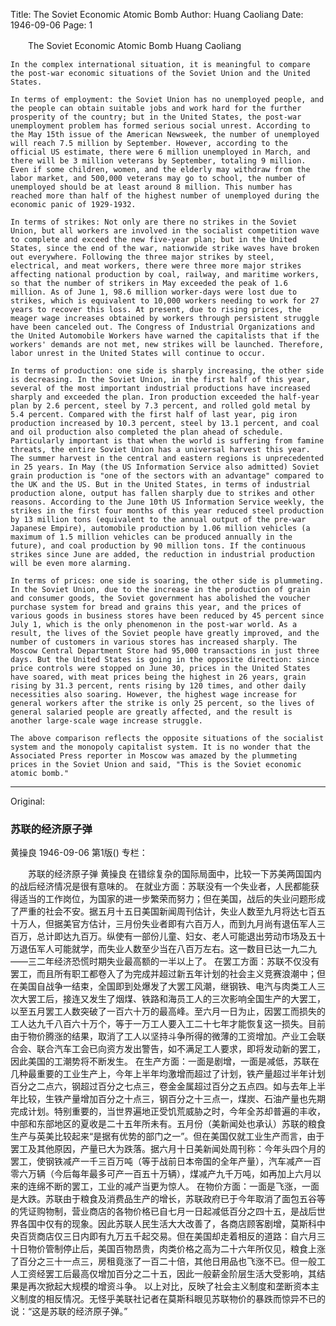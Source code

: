Title: The Soviet Economic Atomic Bomb
Author: Huang Caoliang
Date: 1946-09-06
Page: 1

　　The Soviet Economic Atomic Bomb
    Huang Caoliang

    In the complex international situation, it is meaningful to compare the post-war economic situations of the Soviet Union and the United States.

    In terms of employment: the Soviet Union has no unemployed people, and the people can obtain suitable jobs and work hard for the further prosperity of the country; but in the United States, the post-war unemployment problem has formed serious social unrest. According to the May 15th issue of the American Newsweek, the number of unemployed will reach 7.5 million by September. However, according to the official US estimate, there were 6 million unemployed in March, and there will be 3 million veterans by September, totaling 9 million. Even if some children, women, and the elderly may withdraw from the labor market, and 500,000 veterans may go to school, the number of unemployed should be at least around 8 million. This number has reached more than half of the highest number of unemployed during the economic panic of 1929-1932.

    In terms of strikes: Not only are there no strikes in the Soviet Union, but all workers are involved in the socialist competition wave to complete and exceed the new five-year plan; but in the United States, since the end of the war, nationwide strike waves have broken out everywhere. Following the three major strikes by steel, electrical, and meat workers, there were three more major strikes affecting national production by coal, railway, and maritime workers, so that the number of strikers in May exceeded the peak of 1.6 million. As of June 1, 98.6 million worker-days were lost due to strikes, which is equivalent to 10,000 workers needing to work for 27 years to recover this loss. At present, due to rising prices, the meager wage increases obtained by workers through persistent struggle have been canceled out. The Congress of Industrial Organizations and the United Automobile Workers have warned the capitalists that if the workers' demands are not met, new strikes will be launched. Therefore, labor unrest in the United States will continue to occur.

    In terms of production: one side is sharply increasing, the other side is decreasing. In the Soviet Union, in the first half of this year, several of the most important industrial productions have increased sharply and exceeded the plan. Iron production exceeded the half-year plan by 2.6 percent, steel by 7.3 percent, and rolled gold metal by 5.4 percent. Compared with the first half of last year, pig iron production increased by 10.3 percent, steel by 13.1 percent, and coal and oil production also completed the plan ahead of schedule. Particularly important is that when the world is suffering from famine threats, the entire Soviet Union has a universal harvest this year. The summer harvest in the central and eastern regions is unprecedented in 25 years. In May (the US Information Service also admitted) Soviet grain production is "one of the sectors with an advantage" compared to the UK and the US. But in the United States, in terms of industrial production alone, output has fallen sharply due to strikes and other reasons. According to the June 10th US Information Service weekly, the strikes in the first four months of this year reduced steel production by 13 million tons (equivalent to the annual output of the pre-war Japanese Empire), automobile production by 1.06 million vehicles (a maximum of 1.5 million vehicles can be produced annually in the future), and coal production by 90 million tons. If the continuous strikes since June are added, the reduction in industrial production will be even more alarming.

    In terms of prices: one side is soaring, the other side is plummeting. In the Soviet Union, due to the increase in the production of grain and consumer goods, the Soviet government has abolished the voucher purchase system for bread and grains this year, and the prices of various goods in business stores have been reduced by 45 percent since July 1, which is the only phenomenon in the post-war world. As a result, the lives of the Soviet people have greatly improved, and the number of customers in various stores has increased sharply. The Moscow Central Department Store had 95,000 transactions in just three days. But the United States is going in the opposite direction: since price controls were stopped on June 30, prices in the United States have soared, with meat prices being the highest in 26 years, grain rising by 31.3 percent, rents rising by 120 times, and other daily necessities also soaring. However, the highest wage increase for general workers after the strike is only 25 percent, so the lives of general salaried people are greatly affected, and the result is another large-scale wage increase struggle.

    The above comparison reflects the opposite situations of the socialist system and the monopoly capitalist system. It is no wonder that the Associated Press reporter in Moscow was amazed by the plummeting prices in the Soviet Union and said, "This is the Soviet economic atomic bomb."



<hr /> 

Original: 


### 苏联的经济原子弹
黄操良
1946-09-06
第1版()
专栏：

　　苏联的经济原子弹
    黄操良
    在错综复杂的国际局面中，比较一下苏美两国国内的战后经济情况是很有意味的。
    在就业方面：苏联没有一个失业者，人民都能获得适当的工作岗位，为国家的进一步繁荣而努力；但在美国，战后的失业问题形成了严重的社会不安。据五月十五日美国新闻周刊估计，失业人数至九月将达七百五十万人，但据美官方估计，三月份失业者即有六百万人，而到九月尚有退伍军人三百万，总计即达九百万。纵使有一部份儿童、妇女、老人可能退出劳动市场及五十万退伍军人可能就学，而失业人数至少当在八百万左右。这一数目已达一九二九——三二年经济恐慌时期失业最高额的一半以上了。
    在罢工方面：苏联不仅没有罢工，而且所有职工都卷入了为完成并超过新五年计划的社会主义竞赛浪潮中；但在美国自战争一结束，全国即到处爆发了大罢工风潮，继钢铁、电汽与肉类工人三次大罢工后，接连又发生了烟煤、铁路和海员工人的三次影响全国生产的大罢工，以至五月罢工人数突破了一百六十万的最高峰。至六月一日为止，因罢工而损失的工人达九千八百六十万个，等于一万工人要入工二十七年才能恢复这一损失。目前由于物价腾涨的结果，取消了工人以坚持斗争所得的微薄的工资增加。产业工会联合会、联合汽车工会已向资方发出警告，如不满足工人要求，即将发动新的罢工，因此美国的工潮势将不断发生。
    在生产方面：一面是剧增，一面是减低，苏联在几种最重要的工业生产上，今年上半年均激增而超过了计划，铁产量超过半年计划百分之二点六，钢超过百分之七点三，卷金金属超过百分之五点四。如与去年上半年比较，生铁产量增加百分之十点三，钢百分之十三点一，煤炭、石油产量也先期完成计划。特别重要的，当世界遍地正受饥荒威胁之时，今年全苏却普遍的丰收，中部和东部地区的夏收是二十五年所未有。五月份（美新闻处也承认）苏联的粮食生产与英美比较起来“是据有优势的部门之一”。但在美国仅就工业生产而言，由于罢工及其他原因，产量已大为跌落。据六月十日美新闻处周刊称：今年头四个月的罢工，使钢铁减产一千三百万吨（等于战前日本帝国的全年产量），汽车减产一百零六万辆（今后每年最多可产一百五十万辆），煤减产九千万吨，如再加上六月以来的连绵不断的罢工，工业的减产当更为惊人。
    在物价方面：一面是飞涨，一面是大跌。苏联由于粮食及消费品生产的增长，苏联政府已于今年取消了面包五谷等的凭证购物制，营业商店的各物价格已自七月一日起减低百分之四十五，是战后世界各国中仅有的现象。因此苏联人民生活大大改善了，各商店顾客剧增，莫斯科中央百货商店仅三日内即有九万五千起交易。但在美国却走着相反的道路：自六月三十日物价管制停止后，美国百物昂贵，肉类价格之高为二十六年所仅见，粮食上涨了百分之三十一点三，房租竟涨了一百二十倍，其他日用品也飞涨不已。但一般工人工资经罢工后最高仅增加百分之二十五，因此一般薪金阶层生活大受影响，其结果是再次掀起大规模的增资斗争。
    以上对比，反映了社会主义制度和垄断资本主义制度的相反情况。无怪乎美联社记者在莫斯科眼见苏联物价的暴跌而惊异不已的说：“这是苏联的经济原子弹。”
